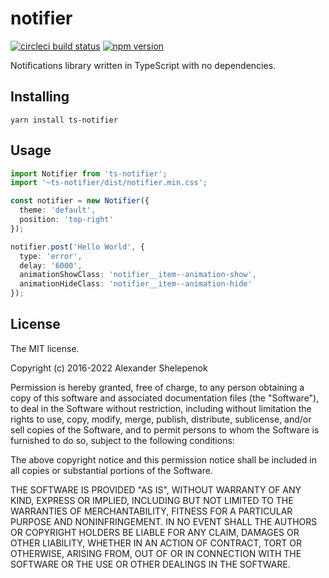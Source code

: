 # notifier

[![circleci build status](https://circleci.com/gh/alxshelepenok/notifier.svg?style=svg)](https://circleci.com/gh/alxshelepenok/notifier)
[![npm version](https://badge.fury.io/js/ts-notifier.svg)](https://badge.fury.io/js/ts-notifier)

Notifications library written in TypeScript with no dependencies.

## Installing

`yarn install ts-notifier`

## Usage

```ts
import Notifier from 'ts-notifier';
import '~ts-notifier/dist/notifier.min.css';

const notifier = new Notifier({
  theme: 'default',
  position: 'top-right' 
});

notifier.post('Hello World', {
  type: 'error',
  delay: '6000',
  animationShowClass: 'notifier__item--animation-show',
  animationHideClass: 'notifier__item--animation-hide'
});
```

## License
The MIT license.

Copyright (c) 2016-2022 Alexander Shelepenok

Permission is hereby granted, free of charge, to any person obtaining a copy of
this software and associated documentation files (the "Software"), to deal in
the Software without restriction, including without limitation the rights to
use, copy, modify, merge, publish, distribute, sublicense, and/or sell copies
of the Software, and to permit persons to whom the Software is furnished to do
so, subject to the following conditions:

The above copyright notice and this permission notice shall be included in all
copies or substantial portions of the Software.

THE SOFTWARE IS PROVIDED "AS IS", WITHOUT WARRANTY OF ANY KIND, EXPRESS OR
IMPLIED, INCLUDING BUT NOT LIMITED TO THE WARRANTIES OF MERCHANTABILITY,
FITNESS FOR A PARTICULAR PURPOSE AND NONINFRINGEMENT. IN NO EVENT SHALL THE
AUTHORS OR COPYRIGHT HOLDERS BE LIABLE FOR ANY CLAIM, DAMAGES OR OTHER
LIABILITY, WHETHER IN AN ACTION OF CONTRACT, TORT OR OTHERWISE, ARISING FROM,
OUT OF OR IN CONNECTION WITH THE SOFTWARE OR THE USE OR OTHER DEALINGS IN THE
SOFTWARE.
